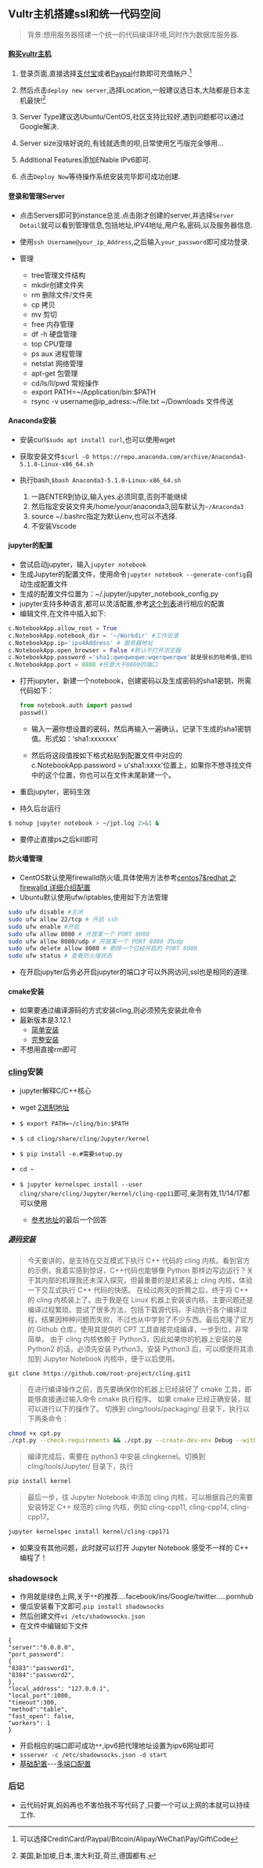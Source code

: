 ## Vultr主机搭建ssl和统一代码空间

> 背景:想用服务器搭建一个统一的代码编译环境,同时作为数据库服务器.

#### [购买vultr主机](https://my.vultr.com)

1. 登录页面,直接选择[支付宝]()或者[Paypal]()付款即可充值帐户.[^zhifu]

[^zhifu]: 可以选择Credit\Card/Paypal/Bitcoin/Alipay/WeChat\Pay/Gift\Code

2. 然后点击`deploy new server`,选择Location,一般建议选日本,大陆都是日本主机最快![^location]

[^location]: 美国,新加坡,日本,澳大利亚,荷兰,德国都有.

3. Server Type建议选Ubuntu/CentOS,社区支持比较好,遇到问题都可以通过Google解决.

4. Server size没啥好说的,有钱就选贵的呗,日常使用乞丐版完全够用...
5. Additional Features添加ENable IPv6即可.
6. 点击`Deploy Now`等待操作系统安装完毕即可成功创建.

#### 登录和管理Server
* 点击Servers即可到instance总览.点击刚才创建的server,并选择`Server Detail`就可以看到管理信息,包括地址,IPV4地址,用户名,密码,以及服务器信息.

* 使用```ssh Username@your_ip_Address```,之后输入```your_password```即可成功登录.

* 管理
    * tree管理文件结构
    * mkdir创建文件夹
    * rm 删除文件/文件夹
    * cp 拷贝
    * mv 剪切
    * free 内存管理
    * df -h 硬盘管理
    * top CPU管理
    * ps aux 进程管理
    * netstat 网络管理
    * apt-get 包管理
    * cd/ls/ll/pwd 常规操作
    * export PATH=~/Application/bin:$PATH
    * rsync -v username@ip_adress:~/file.txt ~/Downloads 文件传送

#### Anaconda安装
* 安装curl`$sudo apt install curl`,也可以使用wget
* 获取安装文件`$curl -O https://repo.anaconda.com/archive/Anaconda3-5.1.0-Linux-x86_64.sh`
* 执行bash,`$bash Anaconda3-5.1.0-Linux-x86_64.sh`
    
    1. 一路ENTER到协议,输入yes.必须同意,否则不能继续
    2. 然后指定安装文件夹/home/your/anaconda3,回车默认为`~/Anaconda3`
    3. source ~/.bashrc指定为默认env,也可以不选择.
    4. 不安装Vscode

#### jupyter的配置
* 尝试启动jupyter，输入`jupyter notebook`
* 生成Jupyter的配置文件，使用命令`jupyter notebook --generate-config`自动生成配置文件
* 生成的配置文件位置为：~/.jupyter/jupyter_notebook_config.py
* jupyter支持多种语言,都可以灵活配置,参考[这个列表](https://github.com/jupyter/jupyter/wiki/Jupyter-kernels)进行相应的配置
* 编辑文件,在文件中插入如下:

```py
c.NotebookApp.allow_root = True
c.NotebookApp.notebook_dir = '~/Workdir' #工作目录
c.NotebookApp.ip='ipv4Address' # 服务器地址
c.NotebookApp.open_browser = False #默认不打开浏览器
c.NotebookApp.password ='sha1:qweqweqwe:wqerqwerqwe'就是很长的哈希值,密码
c.NotebookApp.port = 8888 #任意大于8000的端口
```

* 打开jupyter，新建一个notebook，创建密码以及生成密码的sha1密钥，所需代码如下：

    ```py
    from notebook.auth import passwd
    passwd()
    ```

    * 输入一遍你想设置的密码，然后再输入一遍确认，记录下生成的sha1密钥值。形式如：‘sha1:xxxxxxx’

    * 然后将这段值按如下格式粘贴到配置文件中对应的c.NotebookApp.password = u'sha1:xxxx'位置上，如果你不想寻找文件中的这个位置，你也可以在文件末尾新建一个。

* 重启jupyter，密码生效
* 持久后台运行

```sh
$ nohup jupyter notebook > ~/jpt.log 2>&1 & 
```
* 要停止直接ps之后kill即可

#### 防火墙管理
* CentOS默认使用firewalld防火墙,具体使用方法参考[centos7&redhat 之 firewalld 详细介绍配置](https://www.cnblogs.com/fatt/p/6656262.html)
* Ubuntu默认使用ufw/iptables,使用如下方法管理

```sh
sudo ufw disable #关闭
sudo ufw allow 22/tcp # 开启 ssh
sudo ufw enable #开启    
sudo ufw allow 8080 # 开放某一个 PORT 8080 
sudo ufw allow 8080/udp # 开放某一个 PORT 8080 的udp
sudo ufw delete allow 8080 # 删除一个已经开启的 PORT 8080    
sudo ufw status # 查看防火墙状态      
```

* 在开启jupyter后务必开启jupyter的端口才可以外网访问,ssl也是相同的道理.

#### cmake安装
* 如果要通过编译源码的方式安装cling,则必须预先安装此命令
* 最新版本是3.12.1
    * [简单安装](https://blog.csdn.net/u010472607/article/details/76166008)
    * [完整安装](https://www.cnblogs.com/TooyLee/p/6052387.html)
* 不想用直接rm即可

### [cling](https://github.com/root-project/cling)安装
* jupyter解释C/C++核心

* wget [2进制地址](https://root.cern.ch/download/cling/)
* `$ export PATH=~/cling/bin:$PATH`
* `$ cd cling/share/cling/Jupyter/kernel`
* `$ pip install -e.#需要setup.py`
* `cd ~`
* `$ jupyter kernelspec install --user cling/share/cling/Jupyter/kernel/cling-cpp11`即可,亲测有效,11/14/17都可以使用
    * [参考地址](https://stackoverflow.com/questions/35647998/cling-kernel-for-jupyter-on-ubuntu)的最后一个回答
    
##### [源码安装](https://blog.csdn.net/empowerszc/article/details/79865337)

> 今天要讲的，是支持在交互模式下执行 C++ 代码的 cling 内核。看到官方的示例，我着实感到惊讶，C++代码也能够像 Python 那样边写边运行？关于其内部的机理我还未深入探究，但最重要的是赶紧装上 cling 内核，体验一下交互式执行 C++ 代码的快感。
> 在经过两天的折腾之后，终于将 C++ 的 cling 内核装上了。由于我是在 Linux 机器上安装该内核，主要问题还是编译过程繁琐。尝试了很多方法，包括下载源代码、手动执行各个编译过程，结果因种种问题而失败，不过也从中学到了不少东西。最后克隆了官方的 Github 仓库，使用其提供的 CPT 工具直接完成编译，一步到位，非常简单。
> 由于 cling 内核依赖于 Python3，因此如果你的机器上安装的是 Python2 的话，必须先安装 Python3。安装 Python3 后，可以顺便将其添加到 Jupyter Notebook 内核中，便于以后使用。 

`git clone https://github.com/root-project/cling.git1`

> 在进行编译操作之前，首先要确保你的机器上已经装好了 cmake 工具，即能够直接通过输入命令 cmake 
执行程序。
> 如果 cmake 已经正确安装，就可以进行以下的操作了。
> 切换到 cling/tools/packaging/ 目录下，执行以下两条命令：

```sh
chmod +x cpt.py  
./cpt.py --check-requirements && ./cpt.py --create-dev-env Debug --with-workdir=./cling-build/
```

> 编译完成后，需要在 python3 中安装 clingkernel。切换到 cling/tools/Jupyter/ 目录下，执行

```sh
pip install kernel
```

> 最后一步，往 Jupyter Notebook 中添加 cling 内核，可以根据自己的需要安装特定 C++ 规范的 cling 内核，例如 cling-cpp11, cling-cpp14, cling-cpp17。

```sh
jupyter kernelspec install kernel/cling-cpp171
```

* 如果没有其他问题，此时就可以打开 Jupyter Notebook 感受不一样的 C++ 编程了！ 

### shadowsock

* 作用就是绿色上网,关于`**`的推荐....facebook/ins/Google/twitter.....pornhub
* 傻瓜安装看下文即可.`pip install shadowsocks`
* 然后创建文件`vi /etc/shadowsocks.json`
* 在文件中编辑如下文件

```
{
"server":"0.0.0.0",
"port_password":
{
"8383":"password1",
"8384":"password2",
},
"local_address": "127.0.0.1",
"local_port":1080,
"timeout":300,
"method":"table",
"fast_open": false,
"workers": 1
} 
```

* 开启相应的端口即可成功``**``,ipv6把代理地址设置为ipv6网址即可
* ```ssserver -c /etc/shadowsocks.json -d start ```
* [基础配置](https://blog.csdn.net/lcg0412/article/details/45009113)---[多端口配置](https://blog.csdn.net/sky101010ws/article/details/50856557)

### 后记
* 云代码好爽,妈妈再也不害怕我不写代码了,只要一个可以上网的本就可以持续工作.


